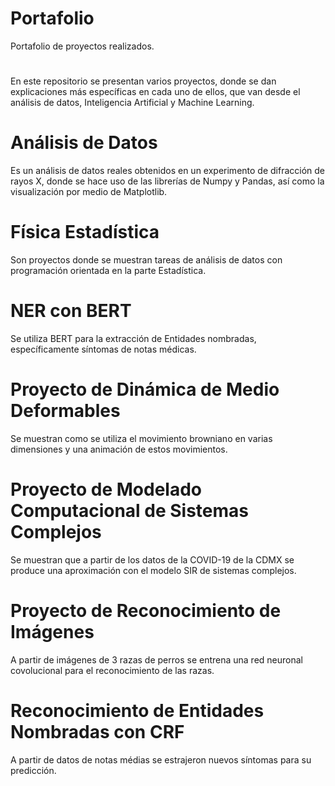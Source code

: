 # Portafolio
Portafolio de proyectos realizados.
#
En este repositorio se presentan varios proyectos, donde se dan explicaciones más específicas en cada uno de ellos, que van desde el análisis de datos, Inteligencia Artificial y Machine Learning.
# Análisis de Datos
Es un análisis de datos reales obtenidos en un experimento de difracción de rayos X, donde se hace uso de las librerías de Numpy y Pandas, así como la visualización por medio de Matplotlib.
# Física Estadística

Son proyectos donde se muestran tareas de análisis de datos con programación orientada en la parte Estadística.
# NER con BERT
Se utiliza BERT para la extracción de Entidades nombradas, específicamente síntomas de notas médicas.
# Proyecto de Dinámica de Medio Deformables
Se muestran como se utiliza el movimiento browniano en varias dimensiones y una animación de estos movimientos.
# Proyecto de Modelado Computacional de Sistemas Complejos
Se muestran que a partir de los datos de la COVID-19 de la CDMX se produce una aproximación con el modelo SIR de sistemas complejos.
# Proyecto de Reconocimiento de Imágenes
A partir de imágenes de 3 razas de perros se entrena una red neuronal covolucional para el reconocimiento de las razas.
# Reconocimiento de Entidades Nombradas con CRF
A partir de datos de notas médias se estrajeron nuevos síntomas para su predicción.
